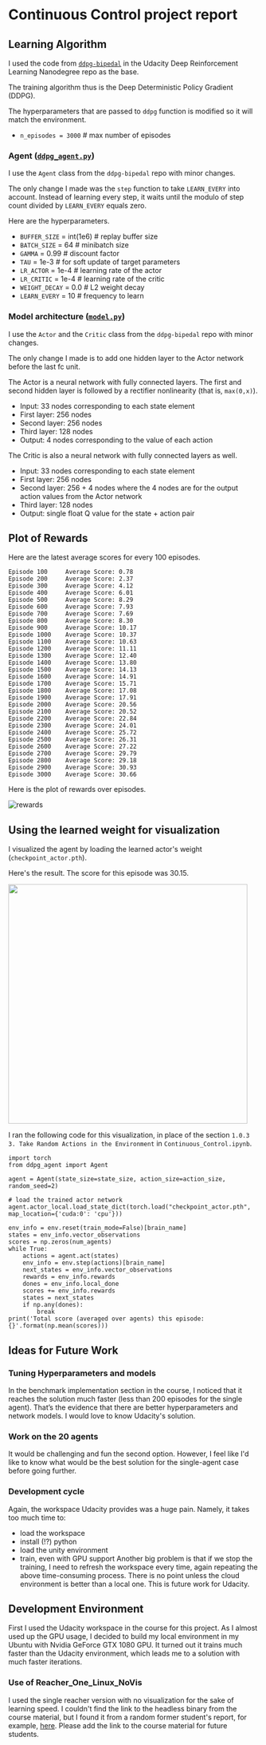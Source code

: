 # Continuous Control project report

## Learning Algorithm

I used the code from [`ddpg-bipedal`](https://github.com/udacity/deep-reinforcement-learning/tree/master/ddpg-bipedal) in the Udacity Deep Reinforcement Learning Nanodegree repo as the base.

The training algorithm thus is the Deep Deterministic Policy Gradient (DDPG).

The hyperparameters that are passed to `ddpg` function is modified so it will match the environment.

- `n_episodes = 3000`  # max number of episodes

### Agent ([`ddpg_agent.py`](ddpg_agent.py))
I use the `Agent` class from the `ddpg-bipedal` repo with minor changes.

The only change I made was the `step` function to take `LEARN_EVERY` into account. Instead of learning every step, it waits until the modulo of step count divided by `LEARN_EVERY` equals zero.

Here are the hyperparameters.
- `BUFFER_SIZE` = int(1e6)  # replay buffer size
- `BATCH_SIZE` = 64         # minibatch size
- `GAMMA` = 0.99            # discount factor
- `TAU` = 1e-3              # for soft update of target parameters
- `LR_ACTOR` = 1e-4         # learning rate of the actor 
- `LR_CRITIC` = 1e-4        # learning rate of the critic
- `WEIGHT_DECAY` = 0.0      # L2 weight decay
- `LEARN_EVERY` = 10        # frequency to learn

### Model architecture ([`model.py`](model.py))
I use the `Actor` and the `Critic` class from the `ddpg-bipedal` repo with minor changes.

The only change I made is to add one hidden layer to the Actor network before the last fc unit.

The Actor is a neural network with fully connected layers. The first and second hidden layer is followed by a rectifier nonlinearity (that is, `max(0,x)`).

- Input: 33 nodes corresponding to each state element
- First layer: 256 nodes
- Second layer: 256 nodes
- Third layer: 128 nodes
- Output: 4 nodes corresponding to the value of each action

The Critic is also a neural network with fully connected layers as well.
- Input: 33 nodes corresponding to each state element
- First layer: 256 nodes
- Second layer: 256 + 4 nodes where the 4 nodes are for the output action values from the Actor network
- Third layer: 128 nodes
- Output: single float Q value for the state + action pair

## Plot of Rewards
Here are the latest average scores for every 100 episodes.

```
Episode 100	    Average Score: 0.78
Episode 200	    Average Score: 2.37
Episode 300	    Average Score: 4.12
Episode 400	    Average Score: 6.01
Episode 500	    Average Score: 8.29
Episode 600	    Average Score: 7.93
Episode 700	    Average Score: 7.69
Episode 800	    Average Score: 8.30
Episode 900	    Average Score: 10.17
Episode 1000	Average Score: 10.37
Episode 1100	Average Score: 10.63
Episode 1200	Average Score: 11.11
Episode 1300	Average Score: 12.40
Episode 1400	Average Score: 13.80
Episode 1500	Average Score: 14.13
Episode 1600	Average Score: 14.91
Episode 1700	Average Score: 15.71
Episode 1800	Average Score: 17.08
Episode 1900	Average Score: 17.91
Episode 2000	Average Score: 20.56
Episode 2100	Average Score: 20.52
Episode 2200	Average Score: 22.84
Episode 2300	Average Score: 24.01
Episode 2400	Average Score: 25.72
Episode 2500	Average Score: 26.31
Episode 2600	Average Score: 27.22
Episode 2700	Average Score: 29.79
Episode 2800	Average Score: 29.18
Episode 2900	Average Score: 30.93
Episode 3000	Average Score: 30.66
```

Here is the plot of rewards over episodes.

![rewards](https://user-images.githubusercontent.com/1985201/119428521-07d21400-bcdb-11eb-8f9c-c762c6e62bbe.png)

## Using the learned weight for visualization
I visualized the agent by loading the learned actor's weight (`checkpoint_actor.pth`).

Here's the result. The score for this episode was 30.15.

<img src="Reacher_with_learned_weights.gif" width=480>

I ran the following code for this visualization, in place of the section `1.0.3  3. Take Random Actions in the Environment` in `Continuous_Control.ipynb`.

```
import torch
from ddpg_agent import Agent
 
agent = Agent(state_size=state_size, action_size=action_size, random_seed=2)

# load the trained actor network
agent.actor_local.load_state_dict(torch.load("checkpoint_actor.pth", map_location={'cuda:0': 'cpu'}))

env_info = env.reset(train_mode=False)[brain_name]
states = env_info.vector_observations
scores = np.zeros(num_agents)
while True:
    actions = agent.act(states)
    env_info = env.step(actions)[brain_name]
    next_states = env_info.vector_observations
    rewards = env_info.rewards
    dones = env_info.local_done
    scores += env_info.rewards
    states = next_states
    if np.any(dones):
        break
print('Total score (averaged over agents) this episode: {}'.format(np.mean(scores)))
```

## Ideas for Future Work

### Tuning Hyperparameters and models
In the benchmark implementation section in the course, I noticed that it reaches the solution much faster (less than 200 episodes for the single agent). That’s the evidence that there are better hyperparameters and network models. I would love to know Udacity's solution.

### Work on the 20 agents
It would be challenging and fun the second option. However, I feel like I'd like to know what would be the best solution for the single-agent case before going further. 

### Development cycle
Again, the workspace Udacity provides was a huge pain. Namely, it takes too much time to: 
- load the workspace
- install (!?) python
- load the unity environment
- train, even with GPU support
Another big problem is that if we stop the training, I need to refresh the workspace every time, again repeating the above time-consuming process.
There is no point unless the cloud environment is better than a local one. This is future work for Udacity.

## Development Environment
First I used the Udacity workspace in the course for this project. As I almost used up the GPU usage, I decided to build my local environment in my Ubuntu with Nvidia GeForce GTX 1080 GPU. It turned out it trains much faster than the Udacity environment, which leads me to a solution with much faster iterations.

### Use of Reacher_One_Linux_NoVis
I used the single reacher version with no visualization for the sake of learning speed. I couldn't find the link to the headless binary from the course material, but I found it from a random former student's report, for example, [here](https://github.com/bobiblazeski/reacher).
Please add the link to the course material for future students.